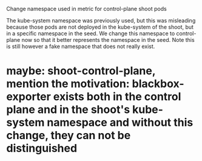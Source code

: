 Change namespace used in metric for control-plane shoot pods

The kube-system namespace was previously used, but this was misleading
because those pods are not deployed in the kube-system of the shoot, but
in a specific namespace in the seed. We change this namespace to
control-plane now so that it better represents the namespace in the
seed. Note this is still however a fake namespace that does not really
exist.

# maybe: shoot-control-plane, mention the motivation: blackbox-exporter exists both in the control plane and in the shoot's kube-system namespace and without this change, they can not be distinguished
